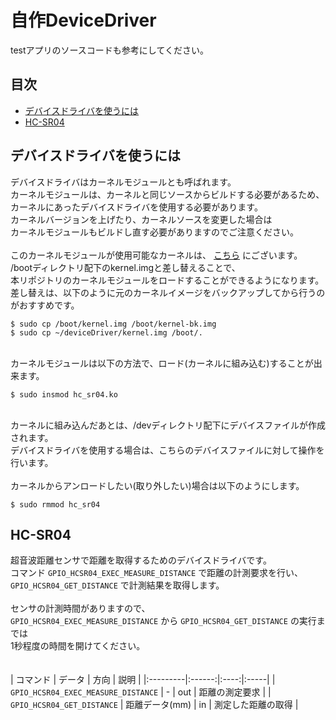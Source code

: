 # 自作DeviceDriver

testアプリのソースコードも参考にしてください。

## 目次

- [デバイスドライバを使うには](#デバイスドライバを使うには)
- [HC-SR04](#HC-SR04)


## デバイスドライバを使うには

デバイスドライバはカーネルモジュールとも呼ばれます。<br>
カーネルモジュールは、カーネルと同じソースからビルドする必要があるため、<br>
カーネルにあったデバイスドライバを使用する必要があります。<br>
カーネルバージョンを上げたり、カーネルソースを変更した場合は<br>
カーネルモジュールもビルドし直す必要がありますのでご注意ください。<br>
<br>
このカーネルモジュールが使用可能なカーネルは、 [こちら](https://github.com/Kyokko-OB-Team/deviceDriver/blob/master/kernel.img) にございます。<br>
/bootディレクトリ配下のkernel.imgと差し替えることで、<br>
本リポジトリのカーネルモジュールをロードすることができるようになります。<br>
差し替えは、以下のように元のカーネルイメージをバックアップしてから行うのがおすすめです。<br>

```
$ sudo cp /boot/kernel.img /boot/kernel-bk.img
$ sudo cp ~/deviceDriver/kernel.img /boot/.
```

<br>
カーネルモジュールは以下の方法で、ロード(カーネルに組み込む)することが出来ます。<br>

```
$ sudo insmod hc_sr04.ko
```

<br>
カーネルに組み込んだあとは、/devディレクトリ配下にデバイスファイルが作成されます。<br>
デバイスドライバを使用する場合は、こちらのデバイスファイルに対して操作を行います。<br>
<br>
カーネルからアンロードしたい(取り外したい)場合は以下のようにします。<br>

```
$ sudo rmmod hc_sr04
```


## HC-SR04

超音波距離センサで距離を取得するためのデバイスドライバです。<br>
コマンド `GPIO_HCSR04_EXEC_MEASURE_DISTANCE` で距離の計測要求を行い、<br>
`GPIO_HCSR04_GET_DISTANCE` で計測結果を取得します。<br>
<br>
センサの計測時間がありますので、<br>
`GPIO_HCSR04_EXEC_MEASURE_DISTANCE` から `GPIO_HCSR04_GET_DISTANCE` の実行までは<br>
1秒程度の時間を開けてください。<br>
<br>
<br>
| コマンド | データ | 方向 | 説明 |
|:---------|:------:|:----:|:-----|
| `GPIO_HCSR04_EXEC_MEASURE_DISTANCE` | - | out | 距離の測定要求 |
| `GPIO_HCSR04_GET_DISTANCE` | 距離データ(mm) | in | 測定した距離の取得 |

